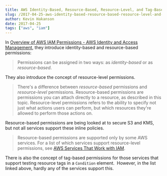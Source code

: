 ```yaml
---
title: AWS Identity-Based, Resource-Based, Resource-Level, and Tag-Based Permissions
slug: /2017-04-25-aws-identity-based-resource-based-resource-level-and-tag-based-permissions
author: Kevin Hakanson
date: 2017-04-25
tags: ["aws", "iam"]
---
```

In [Overview of AWS IAM Permissions - AWS Identity and Access Management](https://docs.aws.amazon.com/IAM/latest/UserGuide/access_permissions.html), they introduce identity-based and resource-based permissions:

> Permissions can be assigned in two ways: as _identity-based_ or as _resource-based_.

They also introduce the concept of resource-level permissions.

> There's a difference between _resource-based_ permissions and _resource-level_ permissions. Resource-based permissions are permissions you can attach directly to a resource, as described in this topic. Resource-level permissions refers to the ability to specify not just what actions users can perform, but which resources they're allowed to perform those actions on.

Resource-based permissions are being looked at to secure S3 and KMS, but not all services support these inline policies.

> Resource-based permissions are supported only by some AWS services. For a list of which services support resource-level permissions, see [AWS Services That Work with IAM](https://docs.aws.amazon.com/IAM/latest/UserGuide/reference_aws-services-that-work-with-iam.html).

There is also the concept of tag-based permissions for those services that support testing resource tags in a `Condition` element.  However, in the list linked above, hardly any of the services support this.